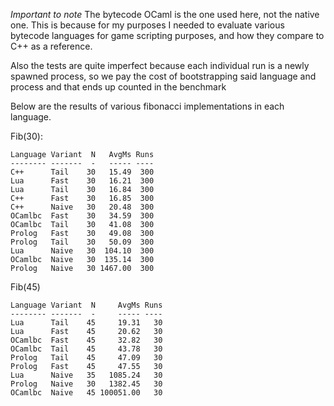 *Important to note* 
The bytecode OCaml is the one used here, not the native one. This is because for my purposes I needed to evaluate various bytecode languages for game scripting purposes, and how they compare to C++ as a reference.

Also the tests are quite imperfect because each individual run is a newly spawned process, so we pay the cost of bootstrapping said language and process and that ends up counted in the benchmark

Below are the results of various fibonacci implementations in each language.

Fib(30):

```
Language Variant  N   AvgMs Runs
-------- -------  -   ----- ----
C++      Tail    30   15.49  300
Lua      Fast    30   16.21  300
Lua      Tail    30   16.84  300
C++      Fast    30   16.85  300
C++      Naive   30   20.48  300
OCamlbc  Fast    30   34.59  300
OCamlbc  Tail    30   41.08  300
Prolog   Fast    30   49.08  300
Prolog   Tail    30   50.09  300
Lua      Naive   30  104.10  300
OCamlbc  Naive   30  135.14  300
Prolog   Naive   30 1467.00  300
```

Fib(45)

```
Language Variant  N     AvgMs Runs
-------- -------  -     ----- ----
Lua      Tail    45     19.31   30
Lua      Fast    45     20.62   30
OCamlbc  Fast    45     32.82   30
OCamlbc  Tail    45     43.78   30
Prolog   Tail    45     47.09   30
Prolog   Fast    45     47.55   30
Lua      Naive   35   1085.24   30
Prolog   Naive   30   1382.45   30
OCamlbc  Naive   45 100051.00   30
```
